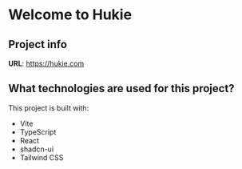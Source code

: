 # Welcome to Hukie

## Project info

**URL**: https://hukie.com

## What technologies are used for this project?

This project is built with:

- Vite
- TypeScript
- React
- shadcn-ui
- Tailwind CSS

